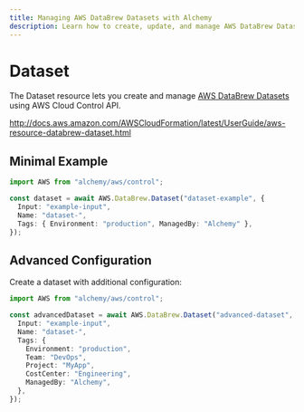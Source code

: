 ```yaml
---
title: Managing AWS DataBrew Datasets with Alchemy
description: Learn how to create, update, and manage AWS DataBrew Datasets using Alchemy Cloud Control.
---
```


# Dataset

The Dataset resource lets you create and manage [AWS DataBrew Datasets](https://docs.aws.amazon.com/databrew/latest/userguide/) using AWS Cloud Control API.

http://docs.aws.amazon.com/AWSCloudFormation/latest/UserGuide/aws-resource-databrew-dataset.html

## Minimal Example

```ts
import AWS from "alchemy/aws/control";

const dataset = await AWS.DataBrew.Dataset("dataset-example", {
  Input: "example-input",
  Name: "dataset-",
  Tags: { Environment: "production", ManagedBy: "Alchemy" },
});
```

## Advanced Configuration

Create a dataset with additional configuration:

```ts
import AWS from "alchemy/aws/control";

const advancedDataset = await AWS.DataBrew.Dataset("advanced-dataset", {
  Input: "example-input",
  Name: "dataset-",
  Tags: {
    Environment: "production",
    Team: "DevOps",
    Project: "MyApp",
    CostCenter: "Engineering",
    ManagedBy: "Alchemy",
  },
});
```

